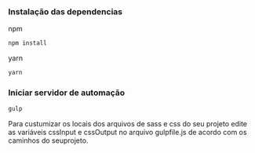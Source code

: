 ### Instalação das dependencias

npm 
```bash
npm install
```

yarn 
```bash
yarn
```


### Iniciar servidor de automação

```bash
gulp
```


Para custumizar os locais dos arquivos de sass e css do seu projeto
edite as variáveis cssInput e cssOutput no arquivo gulpfile.js de acordo 
com os caminhos do seuprojeto.


